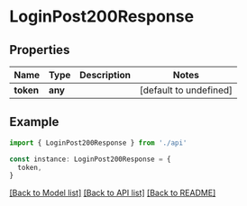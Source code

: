 # LoginPost200Response

## Properties

| Name      | Type    | Description | Notes                  |
| --------- | ------- | ----------- | ---------------------- |
| **token** | **any** |             | [default to undefined] |

## Example

```typescript
import { LoginPost200Response } from './api'

const instance: LoginPost200Response = {
  token,
}
```

[[Back to Model list]](../README.md#documentation-for-models) [[Back to API list]](../README.md#documentation-for-api-endpoints) [[Back to README]](../README.md)
